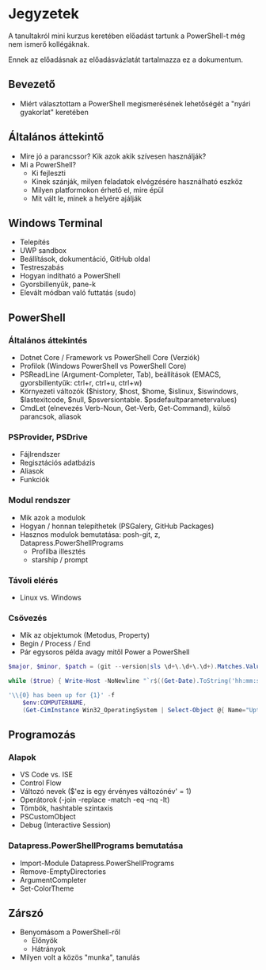 # Jegyzetek

A tanultakról mini kurzus keretében előadást tartunk a PowerShell-t még nem ismerő kollégáknak.

Ennek az előadásnak az előadásvázlatát tartalmazza ez a dokumentum.

## Bevezető

- Miért választottam a PowerShell megismerésének lehetőségét a "nyári gyakorlat" keretében

## Általános áttekintő

- Mire jó a parancssor? Kik azok akik szívesen használják?
- Mi a PowerShell?
  - Ki fejleszti
  - Kinek szánják, milyen feladatok elvégzésére használható eszköz
  - Milyen platformokon érhető el, mire épül
  - Mit vált le, minek a helyére ajálják

## Windows Terminal

- Telepítés
- UWP sandbox
- Beállítások, dokumentáció, GitHub oldal
- Testreszabás
- Hogyan indítható a PowerShell
- Gyorsbillenyűk, pane-k
- Elevált módban való futtatás (sudo)

## PowerShell

### Általános áttekintés

- Dotnet Core / Framework vs PowerShell Core (Verziók)
- Profilok (Windows PowerShell vs PowerShell Core)
- PSReadLine (Argument-Completer, Tab), beállítások (EMACS, gyorsbillentyűk: ctrl+r, ctrl+u, ctrl+w)
- Környezeti változók ($history, $host, $home, $islinux, $iswindows, $lastexitcode, $null, $psversiontable. \$psdefaultparametervalues)
- CmdLet (elnevezés Verb-Noun, Get-Verb, Get-Command), külső parancsok, aliasok

### PSProvider, PSDrive

- Fájlrendszer
- Regisztációs adatbázis
- Aliasok
- Funkciók

### Modul rendszer

- Mik azok a modulok
- Hogyan / honnan telepíthetek (PSGalery, GitHub Packages)
- Hasznos modulok bemutatása: posh-git, z, Datapress.PowerShellPrograms
  - Profilba illesztés
  - starship / prompt

### Távoli elérés

- Linux vs. Windows

### Csövezés

- Mik az objektumok (Metodus, Property)
- Begin / Process / End
- Pár egysoros példa avagy mitől Power a PowerShell

```powershell
$major, $minor, $patch = (git --version|sls \d+\.\d+\.\d+).Matches.Value -split '\.'

while ($true) { Write-Host -NoNewline "`r$((Get-Date).ToString('hh:mm:ss')) $((Get-NetTCPConnection -LocalPort 8080 -ErrorAction SilentlyContinue | where { $_.State -eq 'Established'} | select -First 1) -ne $null)  "; sleep 1 }

'\\{0} has been up for {1}' -f
    $env:COMPUTERNAME,
    (Get-CimInstance Win32_OperatingSystem | Select-Object @{ Name="Uptime"; Expression={ $d = (Get-Date) - $_.LastBootUptime; '{0} day(s) {1}' -f $d.ToString('dd'), $d.ToString('hh\:mm\:ss') }}).Uptime
```

## Programozás

### Alapok

- VS Code vs. ISE
- Control Flow
- Változó nevek ($'ez is egy érvényes változónév' = 1)
- Operátorok (-join -replace -match -eq -nq -lt)
- Tömbök, hashtable szintaxis
- PSCustomObject
- Debug (Interactive Session)

### Datapress.PowerShellPrograms bemutatása

- Import-Module Datapress.PowerShellPrograms
- Remove-EmptyDirectories
- ArgumentCompleter
- Set-ColorTheme

## Zárszó

- Benyomásom a PowerShell-ről
  - Előnyök
  - Hátrányok
- Milyen volt a közös "munka", tanulás
